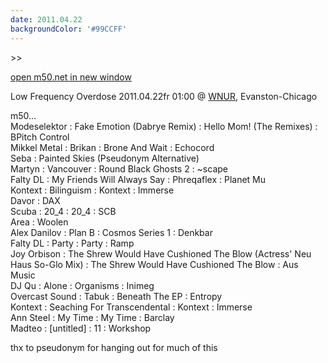 ```yaml
---
date: 2011.04.22
backgroundColor: '#99CCFF'
---
```


\>>

[open m50.net in new window  
](http://m50.net/)  

Low Frequency Overdose 2011.04.22fr 01:00 @ [WNUR](http://www.wnur.org/), Evanston-Chicago  

m50...  
Modeselektor : Fake Emotion (Dabrye Remix) : Hello Mom! (The Remixes) : BPitch Control  
Mikkel Metal : Brikan : Brone And Wait : Echocord  
Seba : Painted Skies (Pseudonym Alternative)  
Martyn : Vancouver : Round Black Ghosts 2 : ~scape  
Falty DL : My Friends Will Always Say : Phreqaflex : Planet Mu  
Kontext : Bilinguism : Kontext : Immerse  
Davor : DAX  
Scuba : 20\_4 : 20\_4 : SCB  
Area : Woolen  
Alex Danilov : Plan B : Cosmos Series 1 : Denkbar  
Falty DL : Party : Party : Ramp  
Joy Orbison : The Shrew Would Have Cushioned The Blow (Actress' Neu Haus So-Glo Mix) : The Shrew Would Have Cushioned The Blow : Aus Music  
DJ Qu : Alone : Organisms : Inimeg  
Overcast Sound : Tabuk : Beneath The EP : Entropy  
Kontext : Seaching For Transcendental : Kontext : Immerse  
Ann Steel : My Time : My Time : Barclay  
Madteo : \[untitled\] : 11 : Workshop  

thx to pseudonym for hanging out for much of this